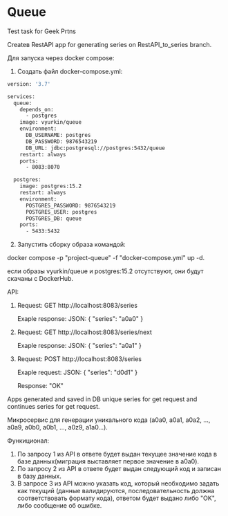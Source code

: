 # Queue
Test task for Geek Prtns

Createв RestAPI app for generating series on RestAPI_to_series branch.

Для запуска через docker compose:
1) Создать файл  docker-compose.yml:


```sh
version: '3.7'

services:
  queue:
    depends_on:
      - postgres
    image: vyurkin/queue
    environment:
      DB_USERNAME: postgres
      DB_PASSWORD: 9876543219
      DB_URL: jdbc:postgresql://postgres:5432/queue
    restart: always
    ports:
      - 8083:8070

  postgres:
    image: postgres:15.2
    restart: always
    environment:
      POSTGRES_PASSWORD: 9876543219
      POSTGRES_USER: postgres
      POSTGRES_DB: queue
    ports:
      - 5433:5432
```

2) Запустить сборку образа командой:

docker compose -p "project-queue" -f "docker-compose.yml" up -d.
 
если образы vyurkin/queue и postgres:15.2 отсутствуют, они будут скачаны с DockerHub.

API:

1) Request: GET http://localhost:8083/series 

   Exaple response: JSON: {
                          "series": "a0a0"
                        }
                        
2) Request: GET http://localhost:8083/series/next

    Exaple response: JSON: {
                          "series": "a0a1"
                        } 
                        
                        
3)  Request: POST http://localhost:8083/series

    Exaple request: JSON: {
                          "series": "d0d1"
                          }

    Response: "OK"

Apps generated and saved in DB unique series for get request and continues series for get request.  

Микросервис для генерации уникального кода (a0a0, a0a1, a0a2, ..., a0a9, a0b0, a0b1, ..., a0z9, a1a0...).

 Функиционал:
1) По запросу 1 из API в ответе будет выдан текущее значение кода в базе данных(миграция выставляет первое значение в a0a0).
2) По запросу 2 из API в ответе будет выдан следующий код и записан в базу данных.
3) В запросе 3 из API можно указать код, который необходимо задать как текущий (данные валидируются, последовательность должна соответствовать формату кода), ответом будет выдано либо "OK", либо сообщение об ошибке.
  
